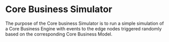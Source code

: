# Core Business Simulator

The purpose of the Core business Simulator is to run a simple simulation of a Core Business Engine with events to the edge nodes triggered randomly based on the corresponding Core Business Model. 
